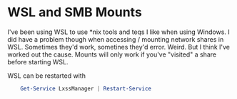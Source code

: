 # WSL and SMB Mounts
I've been using WSL to use *nix tools and teqs I like when using Windows. I did have a problem though when accessing / mounting network shares in WSL. Sometimes they'd work, sometines they'd error. Weird. But I think I've worked out the cause. Mounts will only work if you've "visited" a share before starting WSL.

WSL can be restarted with
```powershell
    Get-Service LxssManager | Restart-Service
```

